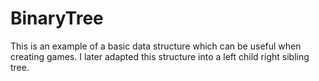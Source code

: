 # BinaryTree
This is an example of a basic data structure which can be useful when creating games. I later adapted this structure into a left child right sibling tree.

